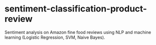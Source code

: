# sentiment-classification-product-review
Sentiment analysis on Amazon fine food reviews using NLP and machine learning (Logistic Regression, SVM, Naive Bayes).
